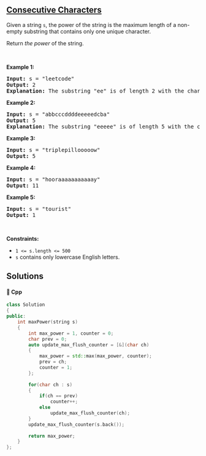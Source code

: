 ## [Consecutive Characters](https://leetcode.com/problems/consecutive-characters)

<p>Given a string <code>s</code>, the power of the string is the maximum length of a non-empty substring that&nbsp;contains only one unique character.</p>

<p>Return <em>the power</em>&nbsp;of the string.</p>

<p>&nbsp;</p>
<p><strong>Example 1:</strong></p>

<pre>
<strong>Input:</strong> s = &quot;leetcode&quot;
<strong>Output:</strong> 2
<strong>Explanation:</strong> The substring &quot;ee&quot; is of length 2 with the character &#39;e&#39; only.
</pre>

<p><strong>Example 2:</strong></p>

<pre>
<strong>Input:</strong> s = &quot;abbcccddddeeeeedcba&quot;
<strong>Output:</strong> 5
<strong>Explanation:</strong> The substring &quot;eeeee&quot; is of length 5 with the character &#39;e&#39; only.
</pre>

<p><strong>Example 3:</strong></p>

<pre>
<strong>Input:</strong> s = &quot;triplepillooooow&quot;
<strong>Output:</strong> 5
</pre>

<p><strong>Example 4:</strong></p>

<pre>
<strong>Input:</strong> s = &quot;hooraaaaaaaaaaay&quot;
<strong>Output:</strong> 11
</pre>

<p><strong>Example 5:</strong></p>

<pre>
<strong>Input:</strong> s = &quot;tourist&quot;
<strong>Output:</strong> 1
</pre>

<p>&nbsp;</p>
<p><strong>Constraints:</strong></p>

<ul>
	<li><code>1 &lt;= s.length &lt;= 500</code></li>
	<li><code>s</code> contains only lowercase English letters.</li>
</ul>

## Solutions
#### 🧠 Cpp
```cpp
class Solution
{
public:
    int maxPower(string s)
    {
        int max_power = 1, counter = 0;
        char prev = 0;
        auto update_max_flush_counter = [&](char ch)
        {
            max_power = std::max(max_power, counter);
            prev = ch;
            counter = 1;
        };
        
        for(char ch : s)
        {
            if(ch == prev)
                counter++;
            else
                update_max_flush_counter(ch);
        }
        update_max_flush_counter(s.back());
        
        return max_power;
    }
};
```
